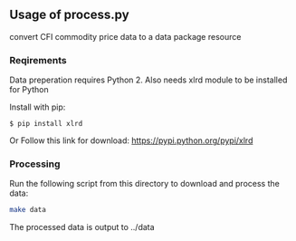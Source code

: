 ## Usage of process.py
    
convert CFI commodity price data to a data package resource
    
### Reqirements

Data preperation requires Python 2.
Also needs xlrd module to be installed for Python

Install with pip:
```
$ pip install xlrd
```
Or Follow this link for download: https://pypi.python.org/pypi/xlrd

### Processing

Run the following script from this directory to download and process the data:

```bash
make data
```

The processed data is output to ../data

